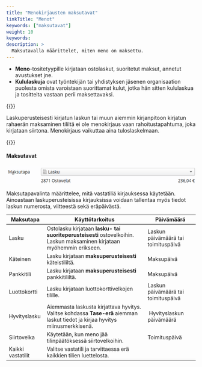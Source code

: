 ```yaml
---
title: "Menokirjausten maksutavat"
linkTitle: "Menot"
keywords: ["maksutavat"]
weight: 10
keywords:
description: >
  Maksutavalla määrittelet, miten meno on maksettu.
---
```


- **Meno**-tositetyypille kirjataan ostolaskut, suoritetut maksut, annetut avustukset jne.
- **Kululaskuja** ovat työntekijän tai yhdistyksen jäsenen organisaation puolesta omista varoistaan suorittamat kulut, jotka hän sitten kululaskua ja tositteita vastaan perii maksettavaksi.

{{<alert title="Laskun maksaminen">}}

Laskuperusteisesti kirjatun laskun tai muun aiemmin kirjanpitoon kirjatun rahaerän maksaminen tililtä ei ole menokirjaus vaan rahoitustapahtuma, joka kirjataan siirtona. Menokirjaus vaikuttaa aina tuloslaskelmaan.

{{</alert>}}

#### Maksutavat

![](/img/fi/kirjaus/menotulo/maksutapavalinta.png)

Maksutapavalinta määrittelee, mitä vastatiliä kirjauksessa käytetään. Ainoastaan laskuperusteisissa kirjauksissa voidaan tallentaa myös tiedot laskun numerosta, viitteestä sekä eräpäivästä.

| Maksutapa         | Käyttötarkoitus                                                                                                                | Päivämäärä                          |
| ----------------- | ------------------------------------------------------------------------------------------------------------------------------ | ----------------------------------- |
| Lasku             | Ostolasku kirjataan **lasku- tai suoriteperusteisesti** ostovelkoihin. Laskun maksaminen kirjataan myöhemmin erikseen.         | Laskun päivämäärä tai toimituspäivä |
| Käteinen          | Lasku kirjataan **maksuperusteisesti** käteistililtä.                                                                          | Maksupäivä                          |
| Pankkitili        | Lasku kirjataan **maksuperusteisesti** pankkitililtä.                                                                          | Maksupäivä                          |
| Luottokortti      | Lasku kirjataan luottokorttivelkojen tilille.                                                                                  | Laskun päivämäärä tai toimituspäivä |
| Hyvityslasku      | Aiemmasta laskusta kirjattava hyvitys. Valitse kohdassa **Tase-erä** aiemman laskut tiedot ja kirjaa hyvitys miinusmerkkisenä. |  Hyvityslaskun päivämäärä           |
| Siirtovelka       | Käytetään, kun meno jää tilinpäätöksessä siirtovelkoihin.                                                                      | Toimituspäivä                       |
| Kaikki vastatilit | Valitse vastatili ja tarvittaessa erä kaikkien tilien luettelosta.                                                             |
